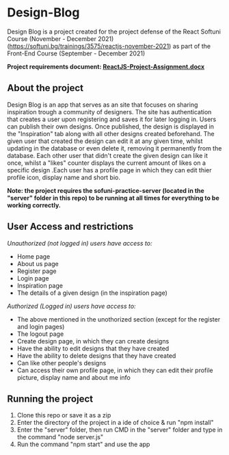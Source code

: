 # Design-Blog
Design Blog is a project created for the project defense of the React Softuni Course (November - December 2021) (https://softuni.bg/trainings/3575/reactjs-november-2021) as part of the Front-End Course (September - December 2021)

**Project requirements document: [ReactJS-Project-Assignment.docx](https://github.com/TheStormWeaver/Design-Blog/files/7687984/ReactJS-Project-Assignment.docx)**


## About the project
Design Blog  is an app that serves as an site that focuses on sharing inspiration trough a community of designers. The site has authentication that creates a user upon registering and saves it for later logging in. Users can publish their own designs. Once published, the design is displayed in the "Inspiration" tab along with all other designs created beforehand. The given user that created the design can edit it at any given time, whilst updating in the database or even delete it, removing it permanently from the database. Each other user that didn't create the given design can like it once, whilst a "likes" counter displays the current amount of likes on a specific design .Each user has a profile page in which they can edit thier profile icon, display name and short bio.

**Note: the project requires the sofuni-practice-server (located in the "server" folder in this repo) to be running at all times for everything to be working correctly.**

## User Access and restrictions
*Unauthorized (not logged in) users have access to:*
- Home page
- About us page
- Register page
- Login page
- Inspiration page
- The details of a given design (in the inspiration page)

*Authorized (Logged in) users have access to:*
- The above mentioned in the unothorized section (except for the register and login pages)
- The logout page
- Create design page, in which they can create designs
- Have the ability to edit designs that they have created
- Have the ability to delete designs that they have created
- Can like other people's designs
- Can access their own profile page, in which they can edit their profile picture, display name and about me info


## Running the project
1. Clone this repo or save it as a zip
2. Enter the directory of the project in a ide of choice & run "npm install"
3. Enter the "server" folder, then run CMD in the "server" folder and type in the command "node server.js"
4. Run the command "npm start" and use the app
